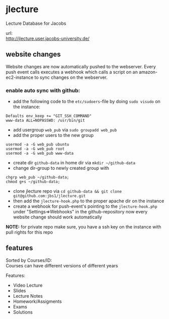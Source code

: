 jlecture
========

Lecture Database for Jacobs  

url:  
http://jlecture.user.jacobs-university.de/  

## website changes
Website changes are now automatically pushed to the webserver. Every push event calls executes a webhook which calls a script on an amazon-ec2-instance to sync changes on the webserver.  
### enable auto sync with github:
* add the following code to the `etc/sudoers`-file by doing `sudo visudo` on the instance:
```
Defaults env_keep += "GIT_SSH_COMMAND"
www-data ALL=NOPASSWD: /usr/bin/git
```
* add usergroup `web_pub` via `sudo groupadd web_pub`
* add the proper users to the new group
```
usermod -a -G web_pub ubuntu
usermod -a -G web_pub root
usermod -a -G web_pub www-data
```
* create dir `github-data` in home dir via `mkdir ~/github-data`
* change dir-group to newly created group with
```
chgrp web_pub ~/github-data;
chmod g+s ~/github-data;
```
* clone jlecture repo via `cd github-data && git clone git@github.com:jbs1/jlecture.git`
* then add the `jlecture-hook.php` to the proper apache dir on the instance
* create a webhook for push-event's pointing to the `jlecture-hook.php` under "Settings=>Webhooks" in the github-repository
now every website change should work automatically  

**NOTE:** for private repo make sure, you have a ssh key on the instance with pull rights for this repo

## features
Sorted by Courses/ID:  
Courses can have different versions of different years  


Features:
* Video Lecture
* Slides
* Lecture Notes
* Homework/Assigments
* Exams
* Solutions 
